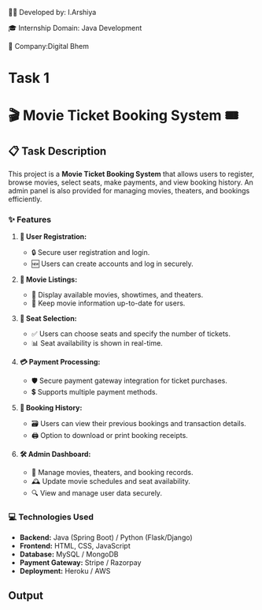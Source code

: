 👩‍💻 Developed by: I.Arshiya

🎓 Internship Domain: Java Development

🏢 Company:Digital Bhem

# Task 1

# 🎬 Movie Ticket Booking System 🎟️

## 📋 Task Description

This project is a **Movie Ticket Booking System** that allows users to register, browse movies, select seats, make payments, and view booking history. An admin panel is also provided for managing movies, theaters, and bookings efficiently.

### ✨ Features

1. **📝 User Registration:**

   * 🔒 Secure user registration and login.
   * 🆕 Users can create accounts and log in securely.

2. **🎥 Movie Listings:**

   * 📅 Display available movies, showtimes, and theaters.
   * 🔄 Keep movie information up-to-date for users.

3. **💺 Seat Selection:**

   * ✅ Users can choose seats and specify the number of tickets.
   * 📊 Seat availability is shown in real-time.

4. **💳 Payment Processing:**

   * 🛡️ Secure payment gateway integration for ticket purchases.
   * 💲 Supports multiple payment methods.

5. **📂 Booking History:**

   * 🗃️ Users can view their previous bookings and transaction details.
   * 🖨️ Option to download or print booking receipts.

6. **🛠️ Admin Dashboard:**

   * 📑 Manage movies, theaters, and booking records.
   * 🕰️ Update movie schedules and seat availability.
   * 🔍 View and manage user data securely.

### 💻 Technologies Used

* **Backend:** Java (Spring Boot) / Python (Flask/Django)
* **Frontend:** HTML, CSS, JavaScript
* **Database:** MySQL / MongoDB
* **Payment Gateway:** Stripe / Razorpay
* **Deployment:** Heroku / AWS

## Output
